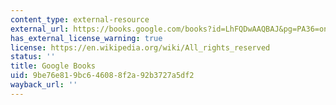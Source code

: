 ```yaml
---
content_type: external-resource
external_url: https://books.google.com/books?id=LhFQDwAAQBAJ&pg=PA36=onepage#v=onepage&q&f=false
has_external_license_warning: true
license: https://en.wikipedia.org/wiki/All_rights_reserved
status: ''
title: Google Books
uid: 9be76e81-9bc6-4608-8f2a-92b3727a5df2
wayback_url: ''
---
```


